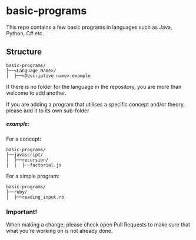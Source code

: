 # basic-programs
This repo contains a few basic programs in languages such as Java, Python, C# etc.

## Structure
```
basic-programs/
├──<Language Name>/
│  ├──<Descriptive name>.example
```
If there is no folder for the language in the repository, you are more than welcome to add another.

If you are adding a program that utilises a specific concept and/or theory, please add it to its own sub-folder

##### example:
For a concept:
```
basic-programs/
├──javascript/
│  ├──recursion/
|  |  ├──factorial.js
```

For a simple program:
```
basic-programs/
├──ruby/
│  ├──reading_input.rb
```
### Important!
When making a change, please check open Pull Requests to make sure that what you're working on is not already done.
